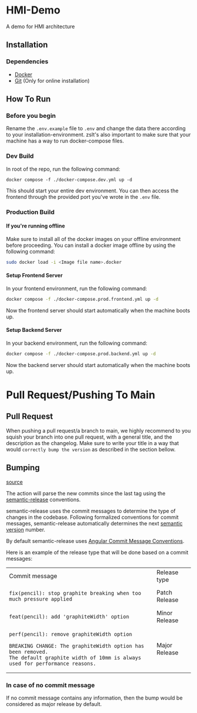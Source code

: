 # HMI-Demo

A demo for HMI architecture

## Installation

### Dependencies

- [Docker](https://www.docker.com/)
- [Git](https://git-scm.com/) (Only for online installation)

## How To Run

### Before you begin

Rename the `.env.example` file to `.env` and change the data there according to your installation-environment.
zsIt's also important to make sure that your machine has a way to run docker-compose files.

### Dev Build

In root of the repo, run the following command:

```shell
docker compose -f ./docker-compose.dev.yml up -d
```

This should start your entire dev environment. You can then access the frontend through the provided port you've wrote in the `.env` file.

### Production Build

#### If you're running offline

Make sure to install all of the docker images on your offline environment before proceeding.
You can install a docker image offline by using the following command:

```bash
sudo docker load -i <Image file name>.docker
```

#### Setup Frontend Server

In your frontend environment, run the following command:

```bash
docker compose -f ./docker-compose.prod.frontend.yml up -d
```

Now the frontend server should start automatically when the machine boots up.

#### Setup Backend Server

In your backend environment, run the following command:

```bash
docker compose -f ./docker-compose.prod.backend.yml up -d
```

Now the backend server should start automatically when the machine boots up.


# Pull Request/Pushing To Main

## Pull Request
When pushing a pull request/a branch to main, we highly recommend to you squish your branch into one pull request, with a general title, and the description as the changelog. Make sure to write your title in a way that would `correctly bump the version` as described in the section bellow.

## Bumping
[source](https://github.com/mathieudutour/github-tag-action?tab=readme-ov-file#bumping)

The action will parse the new commits since the last tag using the [semantic-release](https://github.com/semantic-release/semantic-release) conventions.

semantic-release uses the commit messages to determine the type of changes in the codebase. Following formalized conventions for commit messages, semantic-release automatically determines the next [semantic version](https://semver.org) number.

By default semantic-release uses [Angular Commit Message Conventions](https://github.com/angular/angular.js/blob/master/DEVELOPERS.md#-git-commit-guidelines).

Here is an example of the release type that will be done based on a commit messages:

<table>
<tr>
<td> Commit message </td> <td> Release type </td>
</tr>
<tr>
<td>

```
fix(pencil): stop graphite breaking when too much pressure applied
```

</td>
<td>Patch Release</td>
</tr>
<tr>
<td>

```
feat(pencil): add 'graphiteWidth' option
```

</td>
<td>Minor Release</td>
</tr>
<tr>
<td>

```
perf(pencil): remove graphiteWidth option

BREAKING CHANGE: The graphiteWidth option has been removed.
The default graphite width of 10mm is always used for performance reasons.
```

</td>
<td>Major Release</td>
</tr>
</table>

### In case of no commit message
If no commit message contains any information, then the bump would be considered as major release by default.